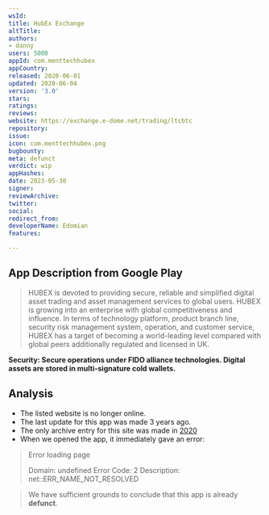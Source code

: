 ```yaml
---
wsId: 
title: HubEx Exchange
altTitle: 
authors:
- danny
users: 5000
appId: com.menttechhubex
appCountry: 
released: 2020-06-01
updated: 2020-06-04
version: '3.0'
stars: 
ratings: 
reviews: 
website: https://exchange.e-dome.net/trading/ltcbtc
repository: 
issue: 
icon: com.menttechhubex.png
bugbounty: 
meta: defunct
verdict: wip
appHashes: 
date: 2023-05-30
signer: 
reviewArchive: 
twitter: 
social: 
redirect_from: 
developerName: Edomian
features: 

---
```


## App Description from Google Play 

> HUBEX is devoted to providing secure, reliable and simplified digital asset trading and asset management services to global users. HUBEX is growing into an enterprise with global competitiveness and influence. In terms of technology platform, product branch line, security risk management system, operation, and customer service, HUBEX has a target of becoming a world-leading level compared with global peers additionally regulated and licensed in UK.

**Security: Secure operations under FIDO alliance technologies. Digital assets are stored in multi-signature cold wallets.**

## Analysis 

- The listed website is no longer online. 
- The last update for this app was made 3 years ago.
- The only archive entry for this site was made in [2020](https://web.archive.org/web/20200621041331/https://exchange.e-dome.net/)
- When we opened the app, it immediately gave an error:

> Error loading page 
>
> Domain: undefined 
> Error Code: 2 
> Description: net::ERR_NAME_NOT_RESOLVED

> We have sufficient grounds to conclude that this app is already **defunct**.